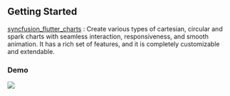 ## Getting Started
[syncfusion_flutter_charts](https://pub.dev/packages/syncfusion_flutter_charts) : Create various types of cartesian, circular and spark charts with seamless interaction, responsiveness, and smooth animation. It has a rich set of features, and it is completely customizable and extendable.
### Demo
![](https://github.com/jibin94/syncfusion_charts/blob/main/Syncfusion_charts.gif)



